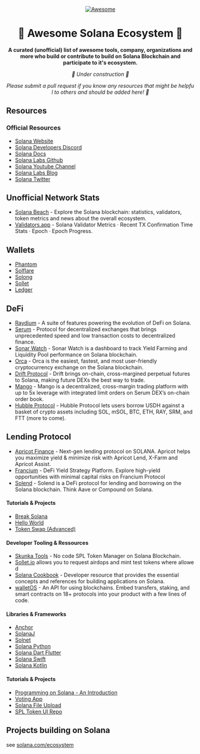 <div align="center">

[![Awesome](https://awesome.re/badge.svg)](https://awesome.re)

# 🚀 Awesome Solana Ecosystem 🚀
  
 
  **A curated (unofficial) list of awesome tools, company, organizations and more who build or contribute to build on Solana Blockchain and participate to it's ecosystem.**
  
  *🚧 Under construction 🚧*
  
  *Please submit a pull request if you know any resources that might be helpful to others and should be added here! 🙏*
 
 </div>
 
 ## Resources 
  
 ### Official Resources 
 - [Solana Website](https://solana.com) 
 - [Solana Developers Discord](https://discord.com/invite/pquxPsq) 
 - [Solana Docs](https://docs.solana.com) 
 - [Solana Labs Github](https://github.com/solana-labs)  
 - [Solana Youtube Channel](https://www.youtube.com/SolanaFndn)
 - [Solana Labs Blog](https://medium.com/solana-labs) 
 - [Solana Twitter](https://twitter.com/solana)
 
  
 ## Unofficial Network Stats 
 - [Solana Beach](https://solanabeach.io/) - Explore the Solana blockchain: statistics, validators, token metrics and news about the overall ecosystem.
 - [Validators.app](https://www.validators.app/) - Solana Validator Metrics · Recent TX Confirmation Time Stats · Epoch · Epoch Progress.


 ## Wallets
 
 - [Phantom](https://phantom.app/)
 - [Solflare](https://solflare.com/)
 - [Solong](https://solongwallet.io/)
 - [Sollet](https://www.sollet.io/)
 - [Ledger](http://ledger.com/)

 ## DeFi
 
 - [Raydium](https://raydium.io/) - A suite of features powering the evolution of DeFi on Solana.
 - [Serum](https://projectserum.com/) - Protocol for decentralized exchanges that brings unprecedented speed and low transaction costs to decentralized finance.
 - [Sonar Watch](https://sonar.watch/) - Sonar Watch is a dashboard to track Yield Farming and Liquidity Pool performance on Solana blockchain.
 - [Orca](https://www.orca.so/) - Orca is the easiest, fastest, and most user-friendly cryptocurrency exchange on the Solana blockchain.
 - [Drift Protocol](https://www.drift.trade/) - Drift brings on-chain, cross-margined perpetual futures to Solana, making future DEXs the best way to trade.
 - [Mango](https://mango.markets/) - Mango is a decentralized, cross-margin trading platform with up to 5x leverage with integrated limit orders on Serum DEX’s on-chain order book.
 - [Hubble Protocol](https://hubbleprotocol.io/) - Hubble Protocol lets users borrow USDH against a basket of crypto assets including SOL, mSOL, BTC, ETH, RAY, SRM, and FTT (more to come).
 
 ## Lending Protocol
 - [Apricot Finance](https://apricot.one/) - Next-gen lending protocol on SOLANA. Apricot helps you maximize yield & minimize risk with Apricot Lend, X-Farm and Apricot Assist.
 - [Francium](https://francium.io/) - DeFi Yield Strategy Platform. Explore high-yield opportunities with minimal capital risks on Francium Protocol
 - [Solend](https://solend.fi/) - Solend is a DeFi protocol for lending and borrowing on the Solana blockchain. Think Aave or Compound on Solana.  
  
 #### Tutorials & Projects 
 - [Break Solana](https://github.com/solana-labs/break) 
 - [Hello World](https://github.com/solana-labs/example-helloworld) 
 - [Token Swap (Advanced)](https://github.com/solana-labs/solana-program-library/tree/master/token-swap) 
  
 #### Developer Tooling & Ressources
 - [Skunka Tools](https://skunka-tools.xyz) - No code SPL Token Manager on Solana Blockchain.
 - [Sollet.io](https://sollet.io) allows you to request airdops and mint test tokens where allowed 
 - [Solana Cookbook](https://solanacookbook.com/) - Developer resource that provides the essential concepts and references for building applications on Solana.
 - [walletOS](https://www.pinestreetlabs.com/walletos/) - An API for using blockchains. Embed transfers, staking, and smart contracts on 18+ protocols into your product with a few lines of code.

  
 #### Libraries & Frameworks 
 - [Anchor](https://github.com/project-serum/anchor) 
 - [SolanaJ](https://github.com/p2p-org/solanaj) 
 - [Solnet](https://github.com/bmresearch/Solnet) 
 - [Solana Python](https://pypi.org/project/solana/) 
 - [Solana Dart Flutter](https://github.com/cryptoplease/dart-solana-lib) 
 - [Solana Swift](https://github.com/ajamaica/Solana.Swift) 
 - [Solana Kotlin](https://github.com/ajamaica/Solana.kt) 
  
 #### Tutorials & Projects 
 - [Programming on Solana - An Introduction](https://paulx.dev/blog/2021/01/14/programming-on-solana-an-introduction/) 
 - [Voting App](https://medium.com/@smith_10562/a-simple-solana-dapp-tutorial-6dedbdf65444) 
 - [Solana File Upload](https://github.com/mcf-rocks/solana-upload) 
 - [SPL Token UI Repo](https://github.com/paul-schaaf/spl-token-ui) 
  
 ## Projects building on Solana 
 see [solana.com/ecosystem](https://www.solana.com/ecosystem)

